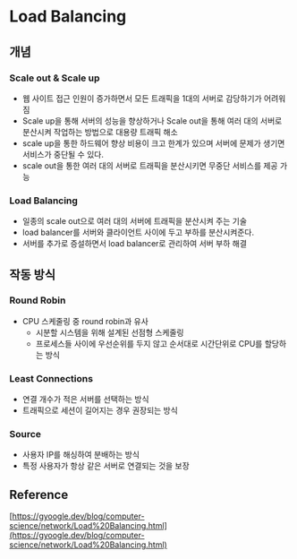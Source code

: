 # Load Balancing

## 개념

### Scale out & Scale up

- 웹 사이트 접근 인원이 증가하면서 모든 트래픽을 1대의 서버로 감당하기가 어려워짐
- Scale up을 통해 서버의 성능을 향상하거나 Scale out을 통해 여러 대의 서버로 분산시켜 작업하는 방법으로 대용량 트래픽 해소
- scale up을 통한 하드웨어 향상 비용이 크고 한계가 있으며 서버에 문제가 생기면 서비스가 중단될 수 있다.
- scale out을 통한 여러 대의 서버로 트래픽을 분산시키면 무중단 서비스를 제공 가능

### Load Balancing

- 일종의 scale out으로 여러 대의 서버에 트래픽을 분산시켜 주는 기술
- load balancer를 서버와 클라이언트 사이에 두고 부하를 분산시켜준다.
- 서버를 추가로 증설하면서 load balancer로 관리하여 서버 부하 해결

## 작동 방식

### Round Robin

- CPU 스케줄링 중 round robin과 유사
    - 시분할 시스템을 위해 설계된 선점형 스케줄링
    - 프로세스들 사이에 우선순위를 두지 않고 순서대로 시간단위로 CPU를 할당하는 방식

### Least Connections

- 연결 개수가 적은 서버를 선택하는 방식
- 트래픽으로 세션이 길어지는 경우 권장되는 방식

### Source

- 사용자 IP를 해싱하여 분배하는 방식
- 특정 사용자가 항상 같은 서버로 연결되는 것을 보장

## Reference

[https://gyoogle.dev/blog/computer-science/network/Load%20Balancing.html](https://gyoogle.dev/blog/computer-science/network/Load%20Balancing.html)
